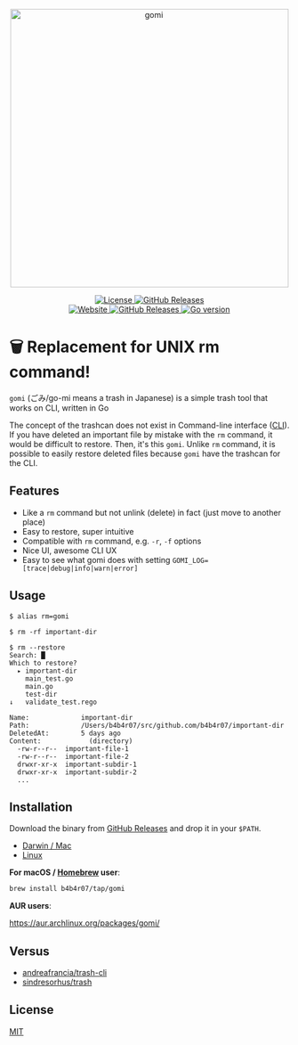 <p align="center">
  <img src="./docs/screenshot.png" width="500" alt="gomi">
</p>

<p align="center">
    <a href="https://b4b4r07.mit-license.org">
        <img src="https://img.shields.io/github/license/b4b4r07/gomi" alt="License"/>
    </a>
    <a href="https://github.com/b4b4r07/gomi/releases">
        <img
            src="https://img.shields.io/github/v/release/b4b4r07/gomi"
            alt="GitHub Releases"/>
    </a>
    <br />
    <a href="https://b4b4r07.github.io/gomi/">
        <img
            src="https://img.shields.io/website?down_color=lightgrey&down_message=donw&up_color=green&up_message=up&url=https%3A%2F%2Fb4b4r07.github.io%2Fgomi"
            alt="Website"
            />
    </a>
    <a href="https://github.com/b4b4r07/gomi/actions/workflows/release.yaml">
        <img
            src="https://github.com/b4b4r07/gomi/actions/workflows/release.yaml/badge.svg"
            alt="GitHub Releases"
            />
    </a>
    <a href="https://github.com/b4b4r07/gomi/blob/master/go.mod">
        <img
            src="https://img.shields.io/github/go-mod/go-version/b4b4r07/gomi"
            alt="Go version"
            />
    </a>
</p>

# 🗑️ Replacement for UNIX rm command!

`gomi` (ごみ/go-mi means a trash in Japanese) is a simple trash tool that works on CLI, written in Go

The concept of the trashcan does not exist in Command-line interface ([CLI](http://en.wikipedia.org/wiki/Command-line_interface)). If you have deleted an important file by mistake with the `rm` command, it would be difficult to restore. Then, it's this `gomi`. Unlike `rm` command, it is possible to easily restore deleted files because `gomi` have the trashcan for the CLI.

## Features

- Like a `rm` command but not unlink (delete) in fact (just move to another place)
- Easy to restore, super intuitive
- Compatible with `rm` command, e.g. `-r`, `-f` options
- Nice UI, awesome CLI UX
- Easy to see what gomi does with setting `GOMI_LOG=[trace|debug|info|warn|error]`

## Usage

```console
$ alias rm=gomi
```
```console
$ rm -rf important-dir
```
```console
$ rm --restore
Search: █
Which to restore?
  ▸ important-dir
    main_test.go
    main.go
    test-dir
↓   validate_test.rego

Name:             important-dir
Path:             /Users/b4b4r07/src/github.com/b4b4r07/important-dir
DeletedAt:        5 days ago
Content:            (directory)
  -rw-r--r--  important-file-1
  -rw-r--r--  important-file-2
  drwxr-xr-x  important-subdir-1
  drwxr-xr-x  important-subdir-2
  ...
```

## Installation

Download the binary from [GitHub Releases][release] and drop it in your `$PATH`.

- [Darwin / Mac][release]
- [Linux][release]

**For macOS / [Homebrew](https://brew.sh/) user**:

```bash
brew install b4b4r07/tap/gomi
```

**AUR users**:

https://aur.archlinux.org/packages/gomi/

## Versus

- [andreafrancia/trash-cli](https://github.com/andreafrancia/trash-cli)
- [sindresorhus/trash](https://github.com/sindresorhus/trash)

## License

[MIT][license]

[release]: https://github.com/b4b4r07/gomi/releases/latest
[license]: https://b4b4r07.mit-license.org

